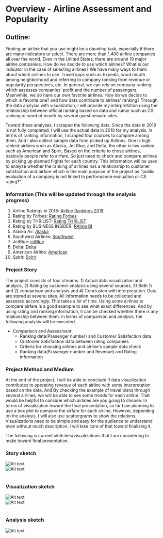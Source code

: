 # Overview - Airline Assessment and Popularity

## Outline:

Finding an airline that you use might be a daunting task, especially if there are many indicators to select.
There are more than 1,400 airline companies all over the world. Even in the United States, there are around 19 major airline companies. How do we decide to use which airlines? What is our indicator in the case of selecting airlines? We have many ways to think about which airlines to use. Travel apps such as Expedia, word mouth among neighborhood and referring to company ranking from revenue or popularity perspectives, etc. In general, we can rely on company ranking which assesses companies' profit and the number of passengers. Meanwhile, we do have our own favorite airlines. How do we decide to which is favorite one? and how data contribute to airlines' ranking? Through the data analysis with visualization, I will provide my interpretation using the relationship between official ranking based on data and rumor such as CS ranking or word of mouth by several questionnaire sites. <br>

Toward these analyses, I scraped the following data. Since the data in 2019 is not fully completed, I will use the actual data in 2018 for my analysis. In terms of ranking information, I scraped four sources to compare among them. And I also collect sample data from picked up Airlines. One is high ranked airlines such as Alaska, Jet Blue, and Delta, the other is low ranked such as American and Spirit. Based on the criteria to chose airlines, basically people refer to airfare. So just need to check and compare airlines by picking up planned flights for each country. This information will be used to analyze whether the ranking of airlines has a relationship to customer satisfaction and airfare which is the main purpose of the project as "public evaluation of a company is not linked to performance evaluation or CS rating?".

### Information (This will be updated through the analysis progress)
1. Airline Rakings in 2018: [Airline Rankings 2018](https://www.bts.gov/airline-rankings-2018)
2. Rating by Forbes: [Rating Forbes](https://www.forbes.com/sites/danielreed/2018/03/07/best-to-worst-new-ranking-of-us-airlines-balances-price-vs-service-performance/#7f601d6e55e8)
3. Rating by THRILIST: [Rating THRILIST](https://www.thrillist.com/news/nation/best-airlines-customer-satisfaction-2018)
4. Rating by BUSINESS INSIDER: [RAting BI](https://www.businessinsider.com/best-worst-airlines-america-jd-power-2019-5#3-alaska-airlines-801-points-6)
5. Alaska Air: [Alaska](https://www.alaskaair.com/)
6. Southwest Airlines: [Southwest](https://www.southwest.com/)
7. JetBlue: [jetBlue](https://www.jetblue.com/)
8. Delta: [Delta](https://www.delta.com/)
9. American Airline: [American](https://www.delta.com/)
10. Spirit: [Spirit](https://www.delta.com/)

### Project Story
The project consists of four streams. 1) Actual data visualization and analysis, 2) Rating by customer analysis using several sources, 3) Both 1) and 2) comparison and analysis and 4) Conclusion with interpretation. 
Data are stored at several sites. All information needs to be collected and assessed accordingly. This takes a lot of time. Using some airlines to compare airfare is a good example to see what exact differences. And by using rating and ranking information, it can be checked whether there is any relationship between them.
In terms of comparison and analysis, the following analysis will be executed.
* Comparison and Assessment<br>
   - Ranking data(Passenger number) and Customer Satisfaction data<br>
   - Customer Satisfaction data between rating companies<br>
   - Criteria for choosing airlines and airline's sample data check<br>
   - Ranking data(Passenger number and Revenue) and Rating information<br> 

### Project Method and Medium
At the end of the project, I will be able to conclude if data visualization contributes to operating revenue of each airline with some interpretation based on the data. And By checking the example of travel plans through several airlines, we will be able to see some trends for each airline. That would be helpful to consider which airlines are you going to choose. In terms of visualization toward the final presentation, so far I am planning to use a box plot to compare the airfare for each airline. However, depending on the analysis, I will also use scattergrams to show the relations. Visualizations need to be simple and easy for the audience to understand even without much description. I will take care of that toward finalizing it.

The following is current sketches/visualizations that I am considering to make toward final presentation.<br>

### Story sketch
![Alt text](/StoryStream1.jpeg)<br>
![Alt text](/StoryStream2.jpeg)<br><br>
### Visualization sketch
![Alt text](/DataViz1.jpeg)<br>
![Alt text](/DataViz2.jpeg)<br><br>
### Analysis sketch
![Alt text](/AnalysisImage.jpeg)<br><br>


